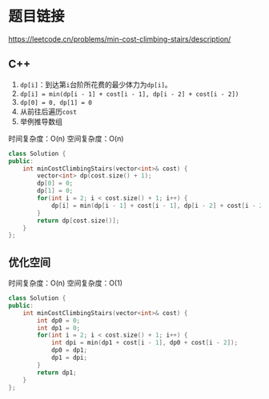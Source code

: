 # 题目链接

https://leetcode.cn/problems/min-cost-climbing-stairs/description/

## C++

1. `dp[i]`：到达第`i`台阶所花费的最少体力为`dp[i]`。
2. `dp[i] = min(dp[i - 1] + cost[i - 1], dp[i - 2] + cost[i - 2])`
3. `dp[0] = 0, dp[1] = 0`
4. 从前往后遍历`cost`
5. 举例推导数组

时间复杂度：O(n)
空间复杂度：O(n)

```cpp
class Solution {
public:
    int minCostClimbingStairs(vector<int>& cost) {
        vector<int> dp(cost.size() + 1);
        dp[0] = 0;
        dp[1] = 0;
        for(int i = 2; i < cost.size() + 1; i++) {
            dp[i] = min(dp[i - 1] + cost[i - 1], dp[i - 2] + cost[i - 2]);
        }
        return dp[cost.size()];
    }
};
```

## 优化空间

时间复杂度：O(n)
空间复杂度：O(1)

```cpp
class Solution {
public:
    int minCostClimbingStairs(vector<int>& cost) {
        int dp0 = 0;
        int dp1 = 0;
        for(int i = 2; i < cost.size() + 1; i++) {
            int dpi = min(dp1 + cost[i - 1], dp0 + cost[i - 2]);
            dp0 = dp1;
            dp1 = dpi;
        }
        return dp1;
    }
};
```